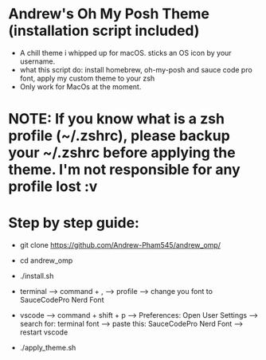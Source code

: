 # Andrew's Oh My Posh Theme (installation script included) 

* A chill theme i whipped up for macOS. sticks an OS icon by your username.
* what this script do: install homebrew, oh-my-posh and sauce code pro font, apply my custom theme to your zsh 
* Only work for MacOs at the moment.



# NOTE: If you know what is a zsh profile (~/.zshrc), please backup your ~/.zshrc before applying the theme. I'm not responsible for any profile lost :v





# Step by step guide:

* git clone https://github.com/Andrew-Pham545/andrew_omp/

* cd andrew_omp

* ./install.sh

* terminal --> command + , --> profile --> change you font to SauceCodePro Nerd Font
* vscode --> command + shift + p --> Preferences: Open User Settings --> search for: terminal font --> paste this: SauceCodePro Nerd Font --> restart vscode

* ./apply_theme.sh

